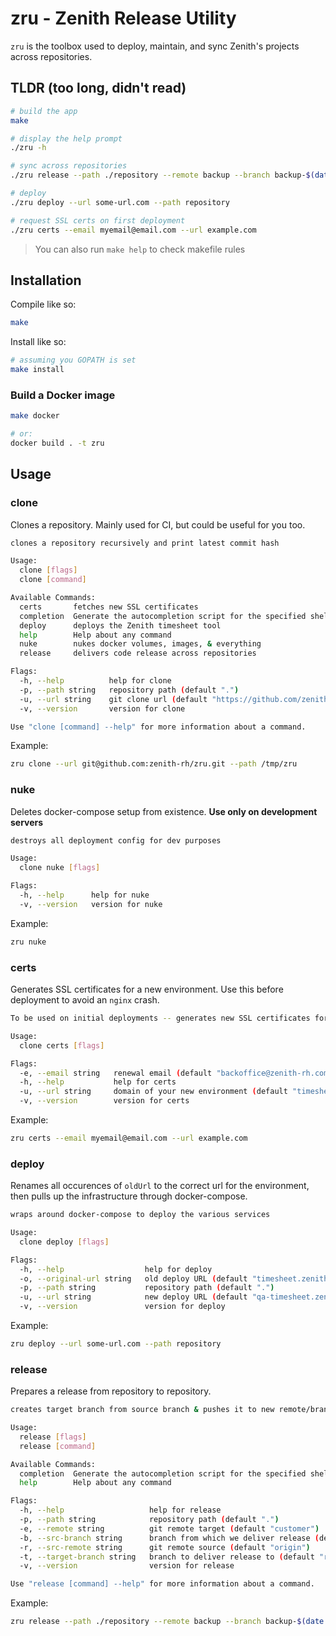 # zru - Zenith Release Utility

`zru` is the toolbox used to deploy, maintain, and sync Zenith's projects across repositories.

## TLDR (too long, didn't read)

```bash
# build the app
make

# display the help prompt
./zru -h

# sync across repositories
./zru release --path ./repository --remote backup --branch backup-$(date +%s) --src-branch develop

# deploy
./zru deploy --url some-url.com --path repository

# request SSL certs on first deployment
./zru certs --email myemail@email.com --url example.com
```

> You can also run `make help` to check makefile rules

## Installation

Compile like so:

```bash
make
```

Install like so:
```bash
# assuming you GOPATH is set
make install
```

### Build a Docker image

```bash
make docker

# or:
docker build . -t zru
```

## Usage

### clone

Clones a repository. Mainly used for CI, but could be useful for you too.

```bash
clones a repository recursively and print latest commit hash

Usage:
  clone [flags]
  clone [command]

Available Commands:
  certs       fetches new SSL certificates
  completion  Generate the autocompletion script for the specified shell
  deploy      deploys the Zenith timesheet tool
  help        Help about any command
  nuke        nukes docker volumes, images, & everything
  release     delivers code release across repositories

Flags:
  -h, --help          help for clone
  -p, --path string   repository path (default ".")
  -u, --url string    git clone url (default "https://github.com/zenith-rh/timesheet.git")
  -v, --version       version for clone

Use "clone [command] --help" for more information about a command.
```

Example:
```bash
zru clone --url git@github.com:zenith-rh/zru.git --path /tmp/zru
```

### nuke

Deletes docker-compose setup from existence. **Use only on development servers**

```bash
destroys all deployment config for dev purposes

Usage:
  clone nuke [flags]

Flags:
  -h, --help      help for nuke
  -v, --version   version for nuke
```

Example:
```bash
zru nuke
```

### certs

Generates SSL certificates for a new environment. Use this before deployment to avoid an `nginx` crash.

```bash
To be used on initial deployments -- generates new SSL certificates for your new env

Usage:
  clone certs [flags]

Flags:
  -e, --email string   renewal email (default "backoffice@zenith-rh.com")
  -h, --help           help for certs
  -u, --url string     domain of your new environment (default "timesheet.zenith-rh.com")
  -v, --version        version for certs
```

Example:
```bash
zru certs --email myemail@email.com --url example.com
```

### deploy

Renames all occurences of `oldUrl` to the correct url for the environment, then pulls up the infrastructure through docker-compose.

```bash
wraps around docker-compose to deploy the various services

Usage:
  clone deploy [flags]

Flags:
  -h, --help                  help for deploy
  -o, --original-url string   old deploy URL (default "timesheet.zenith-rh.com")
  -p, --path string           repository path (default ".")
  -u, --url string            new deploy URL (default "qa-timesheet.zenith-rh.com")
  -v, --version               version for deploy
```

Example:
```bash
zru deploy --url some-url.com --path repository
```

### release

Prepares a release from repository to repository.

```bash
creates target branch from source branch & pushes it to new remote/branch for software releases

Usage:
  release [flags]
  release [command]

Available Commands:
  completion  Generate the autocompletion script for the specified shell
  help        Help about any command

Flags:
  -h, --help                   help for release
  -p, --path string            repository path (default ".")
  -e, --remote string          git remote target (default "customer")
  -b, --src-branch string      branch from which we deliver release (default "master")
  -r, --src-remote string      git remote source (default "origin")
  -t, --target-branch string   branch to deliver release to (default "release")
  -v, --version                version for release

Use "release [command] --help" for more information about a command.
```

Example:
```bash
zru release --path ./repository --remote backup --branch backup-$(date +%s) --src-branch develop
```
